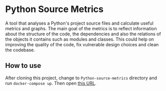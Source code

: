 # Python Source Metrics

A tool that analyses a Python's project source files and calculate useful metrics and graphs. 
The main goal of the metrics is to reflect information about the structure of the code, the dependencies and 
also the relations of the objects it contains such as modules and classes. This could help on improving the 
quality of the code, fix vulnerable design choices and clean the codebase. 

## How to use
After cloning this project, change to `Python-source-metrics` directory and run `docker-compose up`. Then open [this
 URL](http://localhost:5001/).